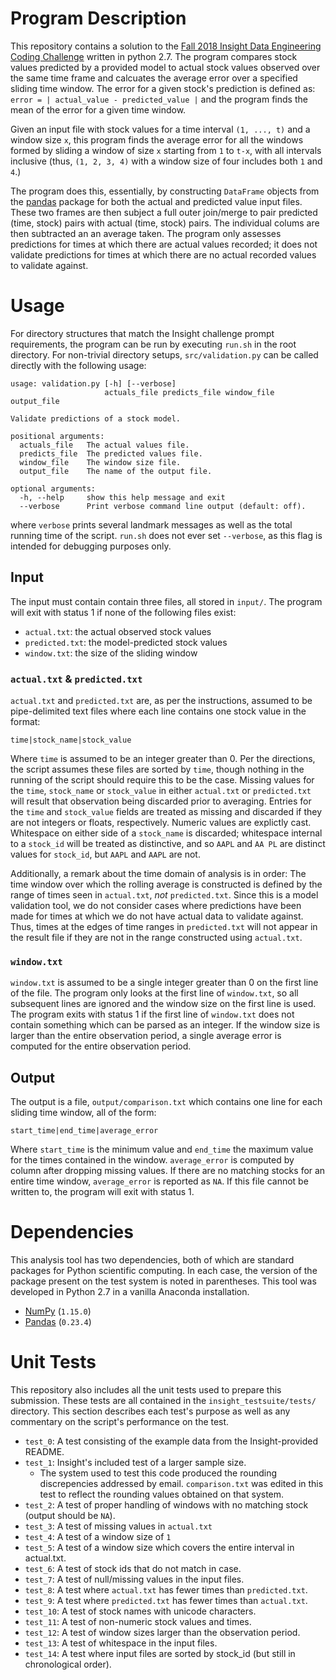 # Program Description

This repository contains a solution to the [Fall 2018 Insight Data Engineering Coding Challenge](https://github.com/InsightDataScience/prediction-validation) written in python 2.7. The program compares stock values predicted by a provided model to actual stock values observed over the same time frame and calcuates the average error over a specified sliding time window. The error for a given stock's prediction is defined as: `error = | actual_value - predicted_value |` and the program finds the mean of the error for a given time window.

Given an input file with stock values for a time interval `(1, ..., t)` and a window size `x`, this program finds the average error for all the windows formed by sliding a window of size `x` starting from `1` to `t-x`, with all intervals inclusive (thus, `(1, 2, 3, 4)` with a window size of four includes both `1` and `4`.)

The program does this, essentially, by constructing `DataFrame` objects from the [pandas](https://pandas.pydata.org/) package for both the actual and predicted value input files. These two frames are then subject a full outer join/merge to pair predicted (time, stock) pairs with actual (time, stock) pairs. The individual colums are then subtracted an an average taken. The program only assesses predictions for times at which there are actual values recorded; it does not validate predictions for times at which there are no actual recorded values to validate against.

# Usage

For directory structures that match the Insight challenge prompt requirements, the program can be run by executing `run.sh` in the root directory. For non-trivial directory setups, `src/validation.py` can be called directly with the following usage:

```
usage: validation.py [-h] [--verbose]
                     actuals_file predicts_file window_file output_file

Validate predictions of a stock model.

positional arguments:
  actuals_file   The actual values file.
  predicts_file  The predicted values file.
  window_file    The window size file.
  output_file    The name of the output file.

optional arguments:
  -h, --help     show this help message and exit
  --verbose      Print verbose command line output (default: off).
```

where `verbose` prints several landmark messages as well as the total running time of the script. `run.sh` does not ever set `--verbose`, as this flag is intended for debugging purposes only.

## Input

The input must contain contain three files, all stored in `input/`. The program will exit with status 1 if none of the following files exist:

* `actual.txt`: the actual observed stock values
* `predicted.txt`: the model-predicted stock values
* `window.txt`: the size of the sliding window

### `actual.txt` & `predicted.txt`

`actual.txt` and `predicted.txt` are, as per the instructions, assumed to be pipe-delimited text files where each line contains one stock value in the format:

```
time|stock_name|stock_value
```

Where `time` is assumed to be an integer greater than 0. Per the directions, the script assumes these files are sorted by `time`, though nothing in the running of the script should require this to be the case. Missing values for the `time`, `stock_name` or `stock_value` in either `actual.txt` or `predicted.txt` will result that observation being discarded prior to averaging. Entries for the `time` and `stock_value` fields are treated as missing and discarded if they are not integers or floats, respectively. Numeric values are explictly cast. Whitespace on either side of a `stock_name` is discarded; whitespace internal to a `stock_id` will be treated as distinctive, and so `AAPL` and `AA PL` are distinct values for `stock_id`, but `AAPL` and ` AAPL ` are not.

Additionally, a remark about the time domain of analysis is in order: The time window over which the rolling average is constructed is defined by the range of times seen in `actual.txt`, *not* `predicted.txt`. Since this is a model validation tool, we do not consider cases where predictions have been made for times at which we do not have actual data to validate against. Thus, times at the edges of time ranges in `predicted.txt` will not appear in the result file if they are not in the range constructed using `actual.txt`.

### `window.txt`

`window.txt` is assumed to be a single integer greater than 0 on the first line of the file. The program only looks at the first line of `window.txt`, so all subsequent lines are ignored and the window size on the first line is used. The program exits with status 1 if the first line of `window.txt` does not contain something which can be parsed as an integer. If the window size is larger than the entire observation period, a single average error is computed for the entire observation period.

## Output

The output is a file, `output/comparison.txt` which contains one line for each sliding time window, all of the form:

```
start_time|end_time|average_error
```


Where `start_time` is the minimum value and `end_time` the maximum value for the times contained in the window. `average_error` is computed by column after dropping missing values. If there are no matching stocks for an entire time window, `average_error` is reported as `NA`. If this file cannot be written to, the program will exit with status 1.

# Dependencies

This analysis tool has two dependencies, both of which are standard packages for Python scientific computing. In each case, the version of the package present on the test system is noted in parentheses. This tool was developed in Python 2.7 in a vanilla Anaconda installation.

* [NumPy](http://www.numpy.org/) (`1.15.0`)
* [Pandas](https://pandas.pydata.org/) (`0.23.4`)

# Unit Tests

This repository also includes all the unit tests used to prepare this submission. These tests are all contained in the `insight_testsuite/tests/` directory. This section describes each test's purpose as well as any commentary on the script's performance on the test.

* `test_0`: A test consisting of the example data from the Insight-provided README.
* `test_1`: Insight's included test of a larger sample size.
    * The system used to test this code produced the rounding discrepencies addressed by email. `comparison.txt` was edited in this test to reflect the rounding values obtained on that system.
* `test_2`: A test of proper handling of windows with no matching stock (output should be `NA`).
* `test_3`: A test of missing values in `actual.txt`
* `test_4`: A test of a window size of `1`
* `test_5`: A test of a window size which covers the entire interval in actual.txt.
* `test_6`: A test of stock ids that do not match in case.
* `test_7`: A test of null/missing values in the input files.
* `test_8`: A test where `actual.txt` has fewer times than `predicted.txt`.
* `test_9`: A test where `predicted.txt` has fewer times than `actual.txt`. 
* `test_10`: A test of stock names with unicode characters.
* `test_11`: A test of non-numeric stock values and times.
* `test_12`: A test of window sizes larger than the observation period.
* `test_13`: A test of whitespace in the input files.
* `test_14`: A test where input files are sorted by stock_id (but still in chronological order).
